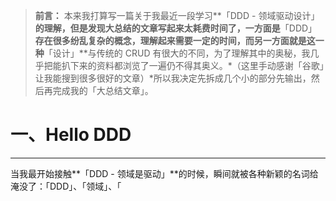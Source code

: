 > **前言：** 本来我打算写一篇关于我最近一段学习**「DDD - 领域驱动设计」**的理解，但是发现大总结的文章写起来太耗费时间了，一方面是**「DDD」**存在很多纷乱复杂的概念，理解起来需要一定的时间，而另一方面就是这一种**「设计」**与传统的 CRUD 有很大的不同，为了理解其中的奥秘，我几乎把能扒下来的资料都浏览了一遍仍不得其奥义。*（这里手动感谢「谷歌」让我能搜到很多很好的文章）*所以我决定先拆成几个小的部分先输出，然后再完成我的「大总结文章」。

# 一、Hello DDD

---

当我最开始接触**「DDD - 领域是驱动」**的时候，瞬间就被各种新颖的名词给淹没了：「DDD」、「领域」、「
